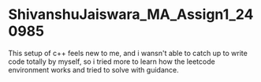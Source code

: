 # ShivanshuJaiswara_MA_Assign1_240985

This setup of c++ feels new to me, and i wansn't able to catch up to write code totally by myself, so i tried more to learn how the leetcode environment works and tried to solve with guidance.
